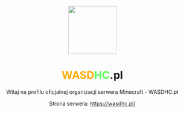 <p align="center">
    <img src="favicon.ico" width=128 height=128>
</p>
<h1 align="center">
    <span style="color: #FFAA00">WASD</span><span style="color: #55FF55">HC</span>.pl
</h1>

<p align="center">
    Witaj na profilu oficjalnej organizacji serwera Minecraft - WASDHC.pl
</p>

<p align="center">
    Strona serwera: <a href="https://wasdhc.pl/">https://wasdhc.pl/</a>
</p>
